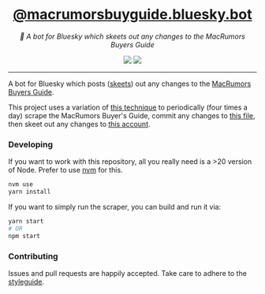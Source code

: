 <div align="center" margin="0 auto 20px">
  <h1><a href="https://bsky.app/profile/macrumorsbuyguide.bluesky.bot" target="_blank">@macrumorsbuyguide.bluesky.bot</a></h1>
  <p style="font-style: italic;">🦋 A bot for Bluesky which skeets out any changes to the MacRumors Buyers Guide</p>
  <div>
    <a href="https://app.fossa.com/projects/git%2Bgithub.com%2Fhimynameisdave%2Fmacrumors-buyersguide-bksy?ref=badge_shield&issueType=license" alt="FOSSA Status"><img src="https://app.fossa.com/api/projects/git%2Bgithub.com%2Fhimynameisdave%2Fmacrumors-buyersguide-bksy.svg?type=shield&issueType=license"/></a>
    <a href="https://app.fossa.com/projects/git%2Bgithub.com%2Fhimynameisdave%2Fmacrumors-buyersguide-bksy?ref=badge_shield&issueType=security" alt="FOSSA Status"><img src="https://app.fossa.com/api/projects/git%2Bgithub.com%2Fhimynameisdave%2Fmacrumors-buyersguide-bksy.svg?type=shield&issueType=security"/></a>
  </div>
</div>

---

A bot for Bluesky which posts ([skeets](https://www.theverge.com/2023/4/27/23701551/bluesky-skeets-now)) out any changes to the [MacRumors Buyers Guide](https://buyersguide.macrumors.com/).

This project uses a variation of [this technique](https://simonwillison.net/2020/Oct/9/git-scraping/) to periodically (four times a day) scrape the MacRumors Buyer's Guide, commit any changes to [this file](https://github.com/himynameisdave/macrumors-buyersguide-bksy/blob/main/buyers-guide.json), then skeet out any changes to [this account](https://bsky.app/profile/macrumorsbuyguide.bsky.social).

### Developing

If you want to work with this repository, all you really need is a >20 version of Node. Prefer to use [nvm](https://github.com/nvm-sh/nvm) for this.

```bash
nvm use
yarn install
```

If you want to simply run the scraper, you can build and run it via:

```bash
yarn start
# OR
npm start
```

### Contributing

Issues and pull requests are happily accepted. Take care to adhere to the [styleguide](https://github.com/himynameisdave/eslint-config-himynameisdave).
